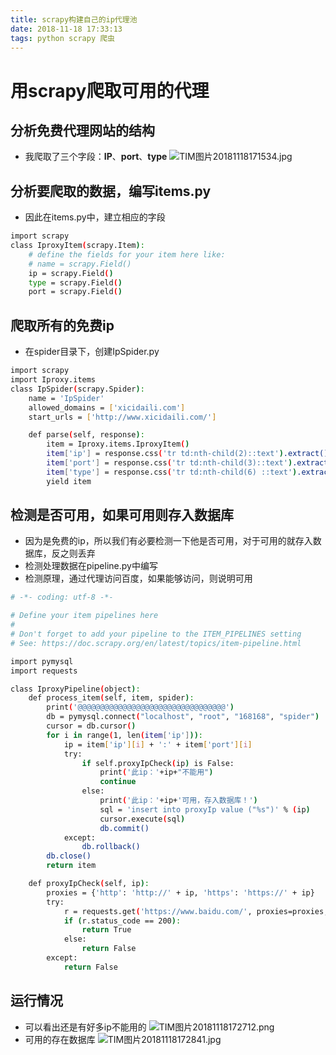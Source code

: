 ```yaml
---
title: scrapy构建自己的ip代理池
date: 2018-11-18 17:33:13
tags: python scrapy 爬虫
---
```

# 用scrapy爬取可用的代理
## 分析免费代理网站的结构
- 我爬取了三个字段：**IP**、**port**、**type**
![TIM图片20181118171534.jpg](https://i.loli.net/2018/11/18/5bf12dc61a906.jpg)
## 分析要爬取的数据，编写items.py
- 因此在items.py中，建立相应的字段
```bash
import scrapy
class IproxyItem(scrapy.Item):
    # define the fields for your item here like:
    # name = scrapy.Field()
    ip = scrapy.Field()
    type = scrapy.Field()
    port = scrapy.Field()
```
## 爬取所有的免费ip
- 在spider目录下，创建IpSpider.py
```bash
import scrapy
import Iproxy.items
class IpSpider(scrapy.Spider):
    name = 'IpSpider'
    allowed_domains = ['xicidaili.com']
    start_urls = ['http://www.xicidaili.com/']

    def parse(self, response):
        item = Iproxy.items.IproxyItem()
        item['ip'] = response.css('tr td:nth-child(2)::text').extract()
        item['port'] = response.css('tr td:nth-child(3)::text').extract()
        item['type'] = response.css('tr td:nth-child(6) ::text').extract()
        yield item
```
## 检测是否可用，如果可用则存入数据库
- 因为是免费的ip，所以我们有必要检测一下他是否可用，对于可用的就存入数据库，反之则丢弃
- 检测处理数据在pipeline.py中编写
- 检测原理，通过代理访问百度，如果能够访问，则说明可用
```bash
# -*- coding: utf-8 -*-

# Define your item pipelines here
#
# Don't forget to add your pipeline to the ITEM_PIPELINES setting
# See: https://doc.scrapy.org/en/latest/topics/item-pipeline.html

import pymysql
import requests

class IproxyPipeline(object):
    def process_item(self, item, spider):
        print('@@@@@@@@@@@@@@@@@@@@@@@@@@@@@@@@@')
        db = pymysql.connect("localhost", "root", "168168", "spider")
        cursor = db.cursor()
        for i in range(1, len(item['ip'])):
            ip = item['ip'][i] + ':' + item['port'][i]
            try:
                if self.proxyIpCheck(ip) is False:
                    print('此ip：'+ip+"不能用")
                    continue
                else:
                    print('此ip：'+ip+'可用，存入数据库！')
                    sql = 'insert into proxyIp value ("%s")' % (ip)
                    cursor.execute(sql)
                    db.commit()
            except:
                db.rollback()
        db.close()
        return item

    def proxyIpCheck(self, ip):
        proxies = {'http': 'http://' + ip, 'https': 'https://' + ip}
        try:
            r = requests.get('https://www.baidu.com/', proxies=proxies, timeout=1)
            if (r.status_code == 200):
                return True
            else:
                return False
        except:
            return False


```
## 运行情况
- 可以看出还是有好多ip不能用的
![TIM图片20181118172712.png](https://i.loli.net/2018/11/18/5bf1308222b42.png)
- 可用的存在数据库
![TIM图片20181118172841.jpg](https://i.loli.net/2018/11/18/5bf130d8031b3.jpg)












